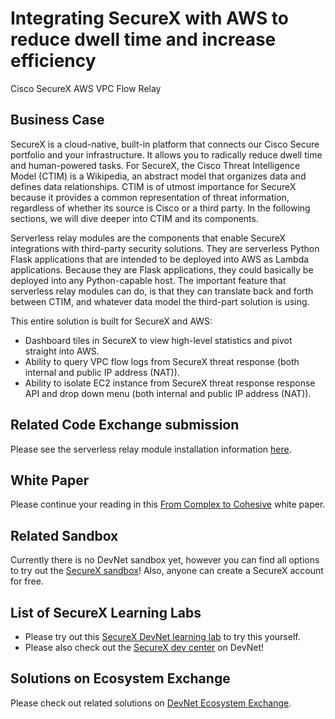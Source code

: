 Integrating SecureX with AWS to reduce dwell time and increase efficiency
=====================================
Cisco SecureX AWS VPC Flow Relay

## Business Case
SecureX is a cloud-native, built-in platform that connects our Cisco Secure portfolio and your infrastructure. It allows you to radically reduce dwell time and human-powered tasks. For SecureX, the Cisco Threat Intelligence Model (CTIM) is a Wikipedia, an abstract model that organizes data and defines data relationships. CTIM is of utmost importance for SecureX because it provides a common representation of threat information, regardless of whether its source is Cisco or a third party. In the following sections, we will dive deeper into CTIM and its components. 

Serverless relay modules are the components that enable SecureX integrations with third-party security solutions. They are serverless Python Flask applications that are intended to be deployed into AWS as Lambda applications. Because they are Flask applications, they could basically be deployed into any Python-capable host. The important feature that serverless relay modules can do, is that they can translate back and forth between CTIM, and whatever data model the third-part solution is using.  

This entire solution is built for SecureX and AWS:
* Dashboard tiles in SecureX to view high-level statistics and pivot straight into AWS. 
* Ability to query VPC flow logs from SecureX threat response (both internal and public IP address (NAT)). 
* Ability to isolate EC2 instance from SecureX threat response response API and drop down menu (both internal and public IP address (NAT)).

## Related Code Exchange submission
Please see the serverless relay module installation information [here](https://developer.cisco.com/codeexchange/github/repo/CiscoDevNet/tr-05-aws-vpc-logs).

## White Paper
Please continue your reading in this [From Complex to Cohesive](https://www.cisco.com/c/en/us/products/collateral/security/white-paper-c11-744498.html) white paper.

## Related Sandbox
Currently there is no DevNet sandbox yet, however you can find all options to try out the [SecureX sandbox](https://developer.cisco.com/learning/tracks/SecureX)! Also, anyone can create a SecureX account for free.

## List of SecureX Learning Labs
* Please try out this [SecureX DevNet learning lab](https://developer.cisco.com/learning/modules/securex-serverless-relay-modules) to try this yourself. 
* Please also check out the [SecureX dev center](https://developer.cisco.com/securex/) on DevNet!

## Solutions on Ecosystem Exchange
Please check out related solutions on [DevNet Ecosystem Exchange](https://developer.cisco.com/ecosystem/solutions/#key=securex).
